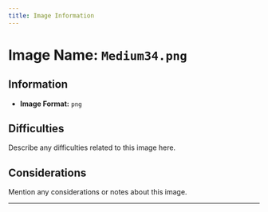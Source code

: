 ```yaml
---
title: Image Information
---
```


# Image Name: `Medium34.png`

## Information

- **Image Format:** `png`

## Difficulties

Describe any difficulties related to this image here.

## Considerations

Mention any considerations or notes about this image.

---
